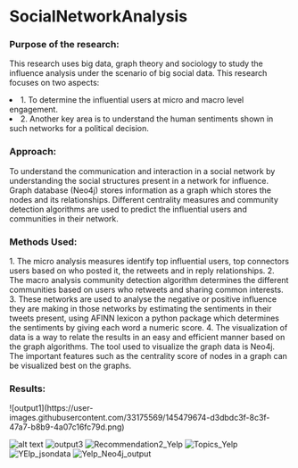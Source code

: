 # SocialNetworkAnalysis


<h3>Purpose of the research:</h3> 
<p>This research uses big data, graph theory and sociology to study the influence analysis under the scenario of big social data. This research focuses on two aspects: 
<li>1. To determine the influential users at micro and macro level engagement. 
<li>2. Another key area is to understand the human sentiments shown in such networks for a political decision. 
  
<h3>Approach: </h3>
<p>To understand the communication and interaction in a social network by understanding the social structures present in a network for influence. Graph database (Neo4j) stores information as a graph which stores the nodes and its relationships. Different centrality measures and community detection algorithms are used to predict the influential users and communities in their network. </p>

<h3> Methods Used: </h3>
1. The micro analysis measures identify top influential users, top connectors users based on who posted it, the retweets and in reply relationships. 
2. The macro analysis community detection algorithm determines the different communities based on users who retweets and sharing common interests.
3. These networks are used to analyse the negative or positive influence they are making in those networks by estimating the sentiments in their tweets present, using AFINN lexicon a python package which determines the sentiments by giving each word a numeric score.
4. The visualization of data is a way to relate the results in an easy and efficient manner based on the graph algorithms. The tool used to visualize the graph data is Neo4j. The important features such as the centrality score of nodes in a graph can be visualized best on the graphs.
  
  
<h3> Results: </h3>
![output1](https://user-images.githubusercontent.com/33175569/145479674-d3dbdc3f-8c3f-47a7-b8b9-4a07c16fc79d.png)

  
![alt text](https://user-images.githubusercontent.com/33175569/145479713-bccf725f-918c-476a-b501-0627fd8daba7.png)
![output3](https://user-images.githubusercontent.com/33175569/145479720-78fb56ef-1e77-4b60-abe3-79c46906973b.png)
![Recommendation2_Yelp](https://user-images.githubusercontent.com/33175569/145479732-55337ef8-aa80-4c3a-9372-7a70383fbde3.PNG)
![Topics_Yelp](https://user-images.githubusercontent.com/33175569/145479744-a1ddf91c-f55b-41a5-af5c-6f92064c1d34.PNG)
![YElp_jsondata](https://user-images.githubusercontent.com/33175569/145479756-c1fb1751-b44e-4414-9996-36c697c12e58.PNG)
![Yelp_Neo4j_output](https://user-images.githubusercontent.com/33175569/145479637-7a78a593-d0f4-4ad8-8021-eb515e031280.PNG)
  

